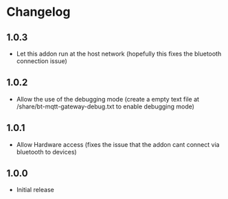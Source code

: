 # Changelog

## 1.0.3

- Let this addon run at the host network (hopefully this fixes the bluetooth connection issue)

## 1.0.2

- Allow the use of the debugging mode (create a empty text file at /share/bt-mqtt-gateway-debug.txt to enable debugging mode)

## 1.0.1

- Allow Hardware access (fixes the issue that the addon cant connect via bluetooth to devices)

## 1.0.0

- Initial release

